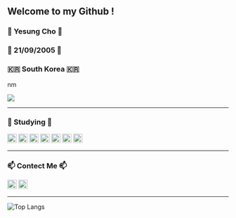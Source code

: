 <h2>Welcome to my Github !</h2>
<p>
<h3>🎈 Yesung Cho 🎈</h3>
<h3>🍰 21/09/2005 🍰</h3>
<h3>🇰🇷 South Korea 🇰🇷 </h3>nm
</p>
<p>
  <img src="https://hits.seeyoufarm.com/api/count/incr/badge.svg?url=https%3A%2F%2Fgithub.com%2Fyesung05%2Fhit-counter&count_bg=%23555555&title_bg=%23555555&icon=github.svg&icon_color=%23E7E7E7&title=hits&edge_flat=false"/>
 
</p>
<hr>
   
<h3>📖 Studying 📖</h3>
<p>
<img src="https://img.shields.io/badge/C-%23A8B9CC.svg?style=for-the-badge&logo=c&logoColor=white" height="21px"/>
<img src="https://img.shields.io/badge/Python-%23306998.svg?style=for-the-badge&logo=python&logoColor=white" height="21px"/>
<img src="https://img.shields.io/badge/HTML-%23E34F26.svg?style=for-the-badge&logo=html5&logoColor=white" height="21px"/>
<img src="https://img.shields.io/badge/CSS-%231572B6.svg?style=for-the-badge&logo=css3&logoColor=white" height="21px"/>
<img src="https://img.shields.io/badge/JSP-%23F1C20E.svg?style=for-the-badge&logo=javascript&logoColor=white" height="21px"/>
<img src="https://img.shields.io/badge/Java-%235382A1.svg?style=for-the-badge&logo=openjdk&logoColor=white" height="21px"/>
<img src="https://img.shields.io/badge/mysql-4479A1.svg?style=for-the-badge&logo=mysql&logoColor=white" height="21px"\>
</p>
<hr>

<h3>📫 Contect Me 📫</h3>
<p> <a href="https://www.instagram.com/_yesung.05/"><img src="https://img.shields.io/badge/Instagram-_yesung.05-E4405F?style=for-the-badge&logo=instagram&logoColor=white&edge_flat=false" height="21px"></a>
  <img src="https://img.shields.io/badge/Gmail-jyslove05@gmail.com-D14836?style=for-the-badge&logo=gmail&logoColor=white" height="21px"></p>
<hr>

![Top Langs](https://github-readme-stats.vercel.app/api/top-langs/?username=yesung05&card_width=700px)


<!---
- 😄 Pronouns: He, Him
- ⚡ Fun fact: I'm noob :)
- 🏠 Living at Seoul, South Korea
- 📖 I started learning programming at age 14
- 🍰 Birth: 21/09/2005

yesung05/yesung05 is a ✨ special ✨ repository because its `README.md` (this file) appears on your GitHub profile.
You can click the Preview link to take a look at your[HelloWorld Grass](https://github.com/user-attachments/assets/38170a03-f40e-4483-95c6-4407a2b1d273)
